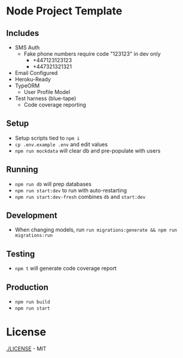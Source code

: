 # Node Project Template

## Includes
- SMS Auth
  - Fake phone numbers require code "123123" in dev only
    - +447123123123
    - +447321321321
- Email Configured
- Heroku-Ready
- TypeORM
  - User Profile Model
- Test harness (blue-tape)
  - Code coverage reporting

## Setup
- Setup scripts tied to `npm i`
- `cp .env.example .env` and edit values
- `npm run mockdata` will clear db and pre-populate with users

## Running
- `npm run db` will prep databases
- `npm run start:dev` to run with auto-restarting
- `npm run start:dev-fresh` combines `db` and `start:dev`

## Development
- When changing models, run `run migrations:generate && npm run migrations:run`

## Testing
- `npm t` will generate code coverage report

## Production
- `npm run build`
- `npm run start`

# License
[./LICENSE](./LICENSE) - MIT